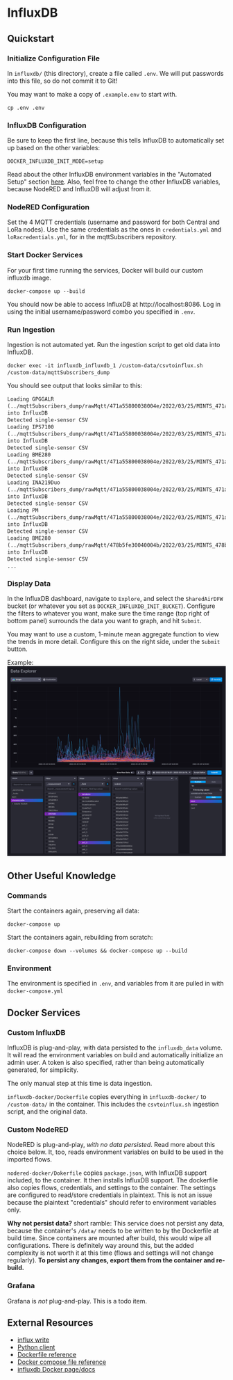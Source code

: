 # InfluxDB

## Quickstart

### Initialize Configuration File

In `influxdb/` (this directory), create a file called `.env`. We will put passwords into this file, so do not commit it
to Git!

You may want to make a copy of `.example.env` to start with.

```shell
cp .env .env
```

### InfluxDB Configuration

Be sure to keep the first line, because this tells InfluxDB to automatically set up based on the other variables:

```dotenv
DOCKER_INFLUXDB_INIT_MODE=setup
```

Read about the other InfluxDB environment variables in the "Automated Setup" section
[here](https://hub.docker.com/_/influxdb). Also, feel free to change the other InfluxDB variables, because NodeRED and
InfluxDB will adjust from it.

### NodeRED Configuration

Set the 4 MQTT credentials (username and password for both Central and LoRa nodes). Use the same credentials as the ones
in `credentials.yml` and `loRacredentials.yml`, for in the mqttSubscribers repository.

### Start Docker Services

For your first time running the services, Docker will build our custom influxdb image.

```shell
docker-compose up --build
```

You should now be able to access InfluxDB at http://localhost:8086. Log in using the initial username/password combo you
specified in `.env`.

### Run Ingestion

Ingestion is not automated yet. Run the ingestion script to get old data into InfluxDB.

```shell
docker exec -it influxdb_influxdb_1 /custom-data/csvtoinflux.sh /custom-data/mqttSubscribers_dump
```

You should see output that looks similar to this:

```
Loading GPGGALR (../mqttSubscribers_dump/rawMqtt/471a55800038004e/2022/03/25/MINTS_471a55800038004e_GPGGALR_2022_03_25.csv) into InfluxDB
Detected single-sensor CSV
Loading IPS7100 (../mqttSubscribers_dump/rawMqtt/471a55800038004e/2022/03/25/MINTS_471a55800038004e_IPS7100_2022_03_25.csv) into InfluxDB
Detected single-sensor CSV
Loading BME280 (../mqttSubscribers_dump/rawMqtt/471a55800038004e/2022/03/25/MINTS_471a55800038004e_BME280_2022_03_25.csv) into InfluxDB
Detected single-sensor CSV
Loading INA219Duo (../mqttSubscribers_dump/rawMqtt/471a55800038004e/2022/03/25/MINTS_471a55800038004e_INA219Duo_2022_03_25.csv) into InfluxDB
Detected single-sensor CSV
Loading PM (../mqttSubscribers_dump/rawMqtt/471a55800038004e/2022/03/25/MINTS_471a55800038004e_PM_2022_03_25.csv) into InfluxDB
Detected single-sensor CSV
Loading BME280 (../mqttSubscribers_dump/rawMqtt/478b5fe30040004b/2022/03/25/MINTS_478b5fe30040004b_BME280_2022_03_25.csv) into InfluxDB
Detected single-sensor CSV
...
```

### Display Data

In the InfluxDB dashboard, navigate to `Explore`, and select the `SharedAirDFW` bucket (or whatever you set as
`DOCKER_INFLUXDB_INIT_BUCKET`). Configure the filters to whatever you want, make sure the time range (top right of
bottom panel) surrounds the data you want to graph, and hit `Submit`.

You may want to use a custom, 1-minute mean aggregate function to view the trends in more detail. Configure this on the
right side, under the `Submit` button.

Example:  
![Example showing custom aggregate function](doc-img/Screen%20Shot%202022-04-08%20at%204.12.52%20PM.png)

## Other Useful Knowledge

### Commands

Start the containers again, preserving all data:

```shell
docker-compose up
```

Start the containers again, rebuilding from scratch:

```shell
docker-compose down --volumes && docker-compose up --build
```

### Environment

The environment is specified in `.env`, and variables from it are pulled in with `docker-compose.yml`

## Docker Services

### Custom InfluxDB

InfluxDB is plug-and-play, with data persisted to the `influxdb_data` volume. It will read the environment variables on
build and automatically initialize an admin user. A token is also specified, rather than being automatically generated,
for simplicity.

The only manual step at this time is data ingestion.

`influxdb-docker/Dockerfile` copies everything in `influxdb-docker/` to `/custom-data/` in the container. This includes
the
`csvtoinflux.sh` ingestion script, and the original data.

### Custom NodeRED

NodeRED is plug-and-play, *with no data persisted*. Read more about this choice below. It, too, reads environment
variables on build to be used in the imported flows.

`nodered-docker/Dokerfile` copies `package.json`, with InfluxDB support included, to the container. It then installs
InfluxDB support. The dockerfile also copies flows, credentials, and settings to the container. The settings are
configured to read/store credentials in plaintext. This is not an issue because the plaintext "credentials" should refer
to environment variables only.

**Why not persist data?** short ramble: This service does not persist any data, because the container's `/data/`
needs to be written to by the Dockerfile at build time. Since containers are mounted after build, this would wipe all
configurations. There is definitely way around this, but the added complexity is not worth it at this time (flows and
settings will not change regularly). **To persist any changes, export them from the container and re-build.**

### Grafana

Grafana is *not* plug-and-play. This is a todo item.  

## External Resources

- [influx write](https://docs.influxdata.com/influxdb/v2.1/reference/cli/influx/write/)
- [Python client](https://github.com/influxdata/influxdb-client-python)
- [Dockerfile reference](https://docs.docker.com/engine/reference/builder/)
- [Docker compose file reference](https://docs.docker.com/compose/compose-file/)
- [influxdb Docker page/docs](https://hub.docker.com/_/influxdb)